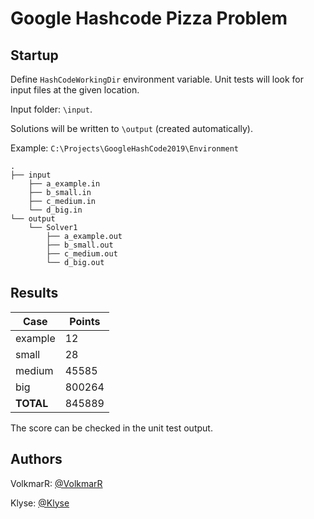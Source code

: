 ﻿# Google Hashcode Pizza Problem

## Startup

Define `HashCodeWorkingDir` environment variable. Unit tests will look for input files at the given location.

Input folder: `\input`.

Solutions will be written to `\output` (created automatically).

Example: `C:\Projects\GoogleHashCode2019\Environment`

```
.
├── input
    ├── a_example.in
    ├── b_small.in
    ├── c_medium.in
    └── d_big.in
└── output
    └── Solver1
        ├── a_example.out
        ├── b_small.out
        ├── c_medium.out
        └── d_big.out
```


## Results

| Case      | Points |
|-----------|--------|
| example   | 12     |
| small     | 28     |
| medium    | 45585  |
| big       | 800264 |
| **TOTAL** | 845889 |

The score can be checked in the unit test output.

## Authors
VolkmarR: [@VolkmarR](https://github.com/VolkmarR/)

Klyse: [@Klyse](https://github.com/klyse/)
